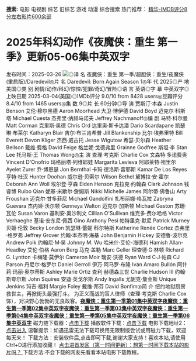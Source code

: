 **搜索:** 电影 电视剧 综艺 旧综艺 游戏 动漫 综合搜索 热门推荐： [精华-IMDB评分8分左右影片600余部](https://www.dytt8.com/html/gndy/jddy/20160320/50510.html)
# 2025年科幻动作《夜魔侠：重生 第一季》更新05-06集中英双字
发布时间：2025-03-26 
![](https://img9.doubanio.com/view/photo/l_ratio_poster/public/p2917464924.jpg)◎译 名 夜魔侠：重生 第一季/超胆侠：重生/夜魔侠(重启版)/Daredevil◎片 名 Daredevil: Born Again Season 1◎年 代 2025◎产 地 美国◎类 别 剧情/动作/科幻/惊悚/犯罪/奇幻/冒险◎语 言 英语◎字 幕 中英双字◎上映日期 2025-03-04(美国)◎IMDb评分 9.0/10 from 8428 users◎豆瓣评分 8.4/10 from 1465 users◎集 数 9◎片 长 60分钟◎导 演 贾斯汀·本森 Justin Benson 艾伦·穆尔黑德 Aaron Moorhead 大卫·博伊德 David Boyd 迈克尔·科斯塔 Michael Cuesta 杰弗里·纳赫马诺夫 Jeffrey Nachmanoff◎编 剧 马特·科尔曼 Matt Corman 克里斯·奥德 Chris Ord 达里奥·斯卡达潘 Dario Scardapane 凯瑟琳·布莱尔 Katharyn Blair 吉尔·布兰肯希普 Jill Blankenship 比尔·埃弗里特 Bill Everett Devon Kliger 杰西·威古托 Jesse Wigutow 希瑟·贝尔森 Heather Bellson 戴维·费格 David Feige 格兰妮·戈德弗里 Grainne Godfree 斯坦·李 Stan Lee 托马斯·王 Thomas Wong◎主 演 查理·考克斯 Charlie Cox 文森特·多诺费奥 Vincent D'Onofrio 玛格丽塔·列维耶娃 Margarita Levieva 阿耶莱特·祖里尔 Ayelet Zurer 乔·博恩瑟 Jon Bernthal 卡玛·德洛斯·雷耶斯 Kamar De Los Reyes 亨特·杜汉 Hunter Doohan 威尔逊·贝索尔 Wilson Bethel 黛博拉·安·霍尔 Deborah Ann Woll 埃尔登·亨森 Elden Henson 克拉克·约翰森 Clark Johnson 钱睿博 Ruibo Qian 妮基·米歇尔·詹姆斯 Nikki Michelle James 阿尔蒂·佛鲁山 Arty Froushan 迈克尔·甘多菲尼 Michael Gandolfini 扎布丽娜·格瓦拉 Zabryna Guevara 杰内娅·沃尔顿 Genneya Walton 迈克尔·加斯顿 Michael Gaston 苏珊·瓦伦 Susan Varon 基利安·奥沙利文 Cillian O'Sullivan 维克多·费尔哈格 Victor Verhaeghe 基诺·安东尼·佩西 Gino Anthony Pesi 帕特里克·默尼 Patrick Murney 贝姬·伦敦 Becky London 凯瑟琳·蕾妮·科尔特斯 Katherine Renée Cortez 杰弗里·格罗弗 Jeffrey Grover 约翰·本杰明·海基 John Benjamin Hickey 安德鲁·波尔克 Andrew Polk 约翰尼·M·吴 Johnny M. Wu 哈米什·艾伦-海德利 Hamish Allan-Headley 艾伦·伯格 Aaron Berg 马克·盖勒 Marc Geller 理查德·G·林顿 Richard G. Lyntton 卡梅隆·莫伊尔 Cameron Moir 瑞安·沃德 Ryan Ward C·J·帕森 CJ Parson 丹尼尔·格罗尔 Daniel Gerroll 伊万·阿马罗·布隆 Iván Amaro Bullón 阿什莉·玛丽·奥尔蒂斯 Ashley Marie Ortiz 查利·赫德森三世 Charlie Hudson III 约翰·斯夸尔斯 John Squires 安迪·英戈尔斯 Andy Ingalls 尤妮克·詹金斯 Unique Jenkins 玛吉·福利 Margie Foley 戴维·邦芬 David Bonfim◎简 介 纽约地狱厨房救世主，再掀街头最强打斗。  为正义而战的盲人律师（查理·考克斯 Charlie Cox 饰），对决野心勃勃的无良政客。[**夜魔侠：重生第一季第01集中英双字**](magnet:?xt=urn:btih:2f469ae5cc0e31a7f2728455eca0399c8d89c3bd&dn=%e9%98%b3%e5%85%89%e7%94%b5%e5%bd%b1dygod.org.%e5%a4%9c%e9%ad%94%e4%be%a0%ef%bc%9a%e9%87%8d%e7%94%9f%e7%ac%ac%e4%b8%80%e5%ad%a3%e7%ac%ac01%e9%9b%86%e4%b8%ad%e8%8b%b1%e5%8f%8c%e5%ad%97.mkv&tr=udp%3a%2f%2ftracker.opentrackr.org%3a1337%2fannounce&tr=udp%3a%2f%2fexodus.desync.com%3a6969%2fannounce)[**夜魔侠：重生第一季第02集中英双字**](magnet:?xt=urn:btih:de9e78e722ac166b5e4a82026aa849f3687206d0&dn=%e9%98%b3%e5%85%89%e7%94%b5%e5%bd%b1dygod.org.%e5%a4%9c%e9%ad%94%e4%be%a0%ef%bc%9a%e9%87%8d%e7%94%9f%e7%ac%ac%e4%b8%80%e5%ad%a3%e7%ac%ac02%e9%9b%86%e4%b8%ad%e8%8b%b1%e5%8f%8c%e5%ad%97.mkv&tr=udp%3a%2f%2ftracker.opentrackr.org%3a1337%2fannounce&tr=udp%3a%2f%2fexodus.desync.com%3a6969%2fannounce)[**夜魔侠：重生第一季第03集中英双字**](magnet:?xt=urn:btih:33552738eb8c8b9d9d12f749bb570d6accfd84d8&dn=%e9%98%b3%e5%85%89%e7%94%b5%e5%bd%b1dygod.org.%e5%a4%9c%e9%ad%94%e4%be%a0%ef%bc%9a%e9%87%8d%e7%94%9f%e7%ac%ac%e4%b8%80%e5%ad%a3%e7%ac%ac03%e9%9b%86%e4%b8%ad%e8%8b%b1%e5%8f%8c%e5%ad%97.mkv&tr=udp%3a%2f%2ftracker.opentrackr.org%3a1337%2fannounce&tr=udp%3a%2f%2fexodus.desync.com%3a6969%2fannounce)[**夜魔侠：重生第一季第04集中英双字**](magnet:?xt=urn:btih:af4575dcbbb525dbb32b9374cce5604899a65514&dn=%e9%98%b3%e5%85%89%e7%94%b5%e5%bd%b1dygod.org.%e5%a4%9c%e9%ad%94%e4%be%a0%ef%bc%9a%e9%87%8d%e7%94%9f%e7%ac%ac%e4%b8%80%e5%ad%a3%e7%ac%ac04%e9%9b%86%e4%b8%ad%e8%8b%b1%e5%8f%8c%e5%ad%97.mkv&tr=udp%3a%2f%2ftracker.opentrackr.org%3a1337%2fannounce&tr=udp%3a%2f%2fexodus.desync.com%3a6969%2fannounce)[**夜魔侠：重生第一季第05集中英双字**](magnet:?xt=urn:btih:5ccb6add407ec09e7046778bd00aa0fa9f6e4a0f&dn=%e9%98%b3%e5%85%89%e7%94%b5%e5%bd%b1dygod.org.%e5%a4%9c%e9%ad%94%e4%be%a0%ef%bc%9a%e9%87%8d%e7%94%9f%e7%ac%ac%e4%b8%80%e5%ad%a3%e7%ac%ac05%e9%9b%86%e4%b8%ad%e8%8b%b1%e5%8f%8c%e5%ad%97.mkv&tr=udp%3a%2f%2ftracker.opentrackr.org%3a1337%2fannounce&tr=udp%3a%2f%2fexodus.desync.com%3a6969%2fannounce)[**夜魔侠：重生第一季第06集中英双字**](magnet:?xt=urn:btih:c578eb0678a11a259b27fc5715a8a1753ad1912f&dn=%e9%98%b3%e5%85%89%e7%94%b5%e5%bd%b1dygod.org.%e5%a4%9c%e9%ad%94%e4%be%a0%ef%bc%9a%e9%87%8d%e7%94%9f%e7%ac%ac%e4%b8%80%e5%ad%a3%e7%ac%ac06%e9%9b%86%e4%b8%ad%e8%8b%b1%e5%8f%8c%e5%ad%97.mkv&tr=udp%3a%2f%2ftracker.opentrackr.org%3a1337%2fannounce&tr=udp%3a%2f%2fexodus.desync.com%3a6969%2fannounce) 磁力链下载器：[点击下载](https://dygod.org/js/bt.htm "qBittorrent") 播放软件下载：[点击下载](https://dygod.org/js/player.htm "PotPlayer") 电影下载地址2：[点击进入](https://dygod.org/ "阳光电影") 温馨提示：如遇迅雷无法下载可换用无限制版尝试或用磁力下载，欢迎每天来！  下载方法：安装软件后,点击即可下载,谢谢大家支持！喜欢本站,请使用Ctrl+D进行添加收藏！ [点击进首发区（第一时间更新）：想第一时间下载本站的影片吗？ ](https://www.ygdy8.net/)下载方法:不会下载的网友先看看本站电影下载教程。